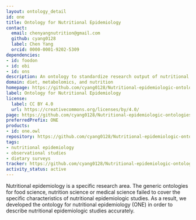 ```yaml
---
layout: ontology_detail
id: one
title: Ontology for Nutritional Epidemiology
contact:
  email: chenyangnutrition@gmail.com
  github: cyang0128
  label: Chen Yang
  orcid: 0000-0001-9202-5309
dependencies:
- id: foodon
- id: obi
- id: ons
description: An ontology to standardize research output of nutritional epidemiologic studies.
domain: diet, metabolomics, and nutrition
homepage: https://github.com/cyang0128/Nutritional-epidemiologic-ontologies
label: Ontology for Nutritional Epidemiology
license:
  label: CC BY 4.0
  url: https://creativecommons.org/licenses/by/4.0/
page: https://github.com/cyang0128/Nutritional-epidemiologic-ontologies
preferredPrefix: ONE
products:
- id: one.owl
repository: https://github.com/cyang0128/Nutritional-epidemiologic-ontologies
tags:
- nutritional epidemiology
- observational studies
- dietary surveys
tracker: https://github.com/cyang0128/Nutritional-epidemiologic-ontologies/issues
activity_status: active
---
```


Nutritional epidemiology is a specific research area. The generic ontologies for food science, nutrition science or medical science failed to cover the specific characteristics of nutritional epidemiologic studies. As a result, we developed the ontology for nutritional epidemiology (ONE) in order to describe nutritional epidemiologic studies accurately.
